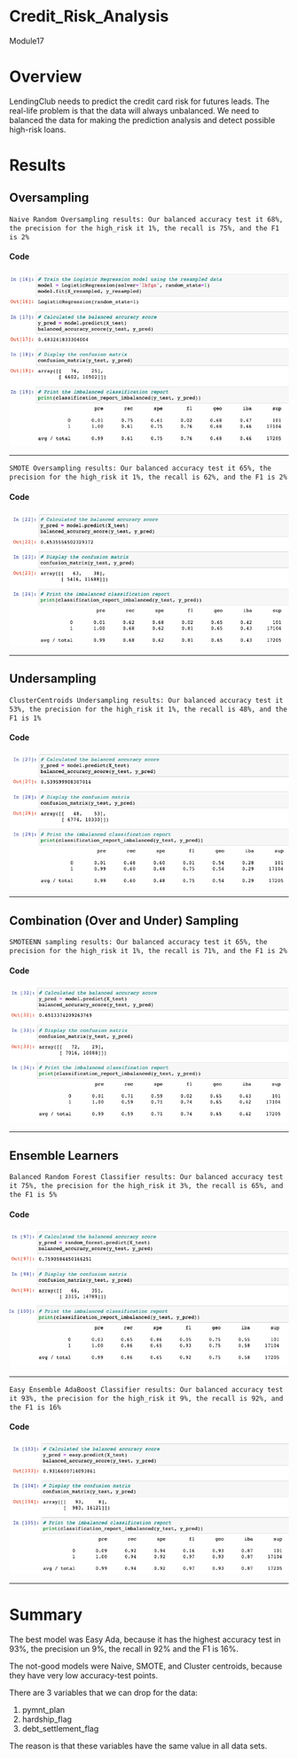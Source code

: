 # Credit_Risk_Analysis
Module17

# Overview

LendingClub needs to predict the credit card risk for futures leads. The real-life problem is that the data will always unbalanced. We need to balanced the data for making the prediction analysis and detect possible high-risk loans.

# Results

## Oversampling 

    Naive Random Oversampling results: Our balanced accuracy test it 68%, the precision for the high_risk it 1%, the recall is 75%, and the F1 is 2%

#### Code
![alt text](Resources/naive.png)
______________

    SMOTE Oversampling results: Our balanced accuracy test it 65%, the precision for the high_risk it 1%, the recall is 62%, and the F1 is 2%

#### Code
![alt text](Resources/smote.png)
______________

## Undersampling 

    ClusterCentroids Undersampling results: Our balanced accuracy test it 53%, the precision for the high_risk it 1%, the recall is 48%, and the F1 is 1%

#### Code
![alt text](Resources/undersampling.png)
______________

## Combination (Over and Under) Sampling

    SMOTEENN sampling results: Our balanced accuracy test it 65%, the precision for the high_risk it 1%, the recall is 71%, and the F1 is 2%

#### Code
![alt text](Resources/smoteenn.png)
______________

## Ensemble Learners

    Balanced Random Forest Classifier results: Our balanced accuracy test it 75%, the precision for the high_risk it 3%, the recall is 65%, and the F1 is 5%

#### Code
![alt text](Resources/randomForest.png)
______________

    Easy Ensemble AdaBoost Classifier results: Our balanced accuracy test it 93%, the precision for the high_risk it 9%, the recall is 92%, and the F1 is 16%

#### Code
![alt text](Resources/easyAda.png)
______________

# Summary
The best model was Easy Ada, because it has the highest accuracy test in 93%, the precision un 9%, the recall in 92% and the F1 is 16%. 

The not-good models were Naive, SMOTE, and Cluster centroids, because they have very low accuracy-test points.

There are 3 variables that we can drop for the data:
1. pymnt_plan
2. hardship_flag
3. debt_settlement_flag

The reason is that these variables have the same value in all data sets.
